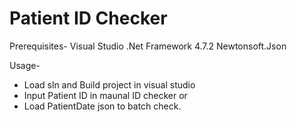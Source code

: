 # Patient ID Checker

Prerequisites-
Visual Studio .Net Framework 4.7.2
Newtonsoft.Json

Usage-
- Load sln and Build project in visual studio
- Input Patient ID in maunal ID checker or
- Load PatientDate json to batch check.

